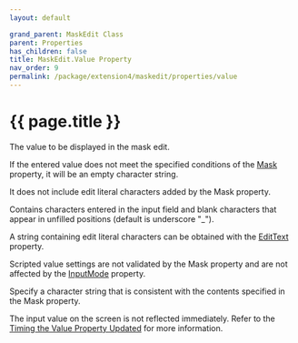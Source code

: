 ```yaml
---
layout: default

grand_parent: MaskEdit Class
parent: Properties
has_children: false
title: MaskEdit.Value Property
nav_order: 9
permalink: /package/extension4/maskedit/properties/value
---
```

# {{ page.title }}

The value to be displayed in the mask edit.

If the entered value does not meet the specified conditions of the <a href="/package/extension4/maskedit/properties/mask">Mask</a>  property, it will be an empty character string.

It does not include edit literal characters added by the Mask property.

Contains characters entered in the input field and blank characters that appear in unfilled positions (default is underscore "_").

A string containing edit literal characters can be obtained with the <a href="/package/extension4/maskedit/properties/edittext">EditText</a>  property.

Scripted value settings are not validated by the Mask property and are not affected by the <a href="/package/extension4/maskedit/properties/inputmode">InputMode</a>  property.

Specify a character string that is consistent with the contents specified in the Mask property.

The input value on the screen is not reflected immediately. Refer to the <a href="/package/standard/editobject/#timing-the-value-property-updated">Timing the Value Property Updated</a> for more information.